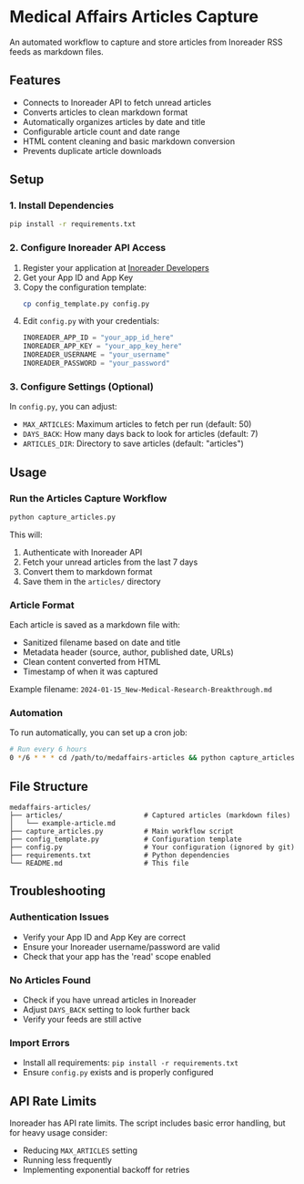 # Medical Affairs Articles Capture

An automated workflow to capture and store articles from Inoreader RSS feeds as markdown files.

## Features

- Connects to Inoreader API to fetch unread articles
- Converts articles to clean markdown format
- Automatically organizes articles by date and title
- Configurable article count and date range
- HTML content cleaning and basic markdown conversion
- Prevents duplicate article downloads

## Setup

### 1. Install Dependencies

```bash
pip install -r requirements.txt
```

### 2. Configure Inoreader API Access

1. Register your application at [Inoreader Developers](https://www.inoreader.com/developers/)
2. Get your App ID and App Key
3. Copy the configuration template:
   ```bash
   cp config_template.py config.py
   ```
4. Edit `config.py` with your credentials:
   ```python
   INOREADER_APP_ID = "your_app_id_here"
   INOREADER_APP_KEY = "your_app_key_here"
   INOREADER_USERNAME = "your_username"
   INOREADER_PASSWORD = "your_password"
   ```

### 3. Configure Settings (Optional)

In `config.py`, you can adjust:
- `MAX_ARTICLES`: Maximum articles to fetch per run (default: 50)
- `DAYS_BACK`: How many days back to look for articles (default: 7)
- `ARTICLES_DIR`: Directory to save articles (default: "articles")

## Usage

### Run the Articles Capture Workflow

```bash
python capture_articles.py
```

This will:
1. Authenticate with Inoreader API
2. Fetch your unread articles from the last 7 days
3. Convert them to markdown format
4. Save them in the `articles/` directory

### Article Format

Each article is saved as a markdown file with:
- Sanitized filename based on date and title
- Metadata header (source, author, published date, URLs)
- Clean content converted from HTML
- Timestamp of when it was captured

Example filename: `2024-01-15_New-Medical-Research-Breakthrough.md`

### Automation

To run automatically, you can set up a cron job:

```bash
# Run every 6 hours
0 */6 * * * cd /path/to/medaffairs-articles && python capture_articles.py
```

## File Structure

```
medaffairs-articles/
├── articles/                    # Captured articles (markdown files)
│   └── example-article.md
├── capture_articles.py          # Main workflow script
├── config_template.py           # Configuration template
├── config.py                    # Your configuration (ignored by git)
├── requirements.txt             # Python dependencies
└── README.md                    # This file
```

## Troubleshooting

### Authentication Issues
- Verify your App ID and App Key are correct
- Ensure your Inoreader username/password are valid
- Check that your app has the 'read' scope enabled

### No Articles Found
- Check if you have unread articles in Inoreader
- Adjust `DAYS_BACK` setting to look further back
- Verify your feeds are still active

### Import Errors
- Install all requirements: `pip install -r requirements.txt`
- Ensure `config.py` exists and is properly configured

## API Rate Limits

Inoreader has API rate limits. The script includes basic error handling, but for heavy usage consider:
- Reducing `MAX_ARTICLES` setting
- Running less frequently
- Implementing exponential backoff for retries
